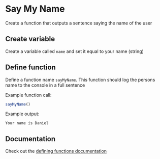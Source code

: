 # Say My Name

Create a function that outputs a sentence saying the name of the user

## Create variable

Create a variable called `name` and set it equal to your name (string)

## Define function

Define a function name `sayMyName`. This function should log the persons name to the console in a full sentence

Example function call:
```js
sayMyName()
```
Example output:
```
Your name is Daniel
```

## Documentation
Check out the [defining functions documentation](https://github.com/danleavitt0/codecamp-examples/blob/master/definingFunctions/README.md)
